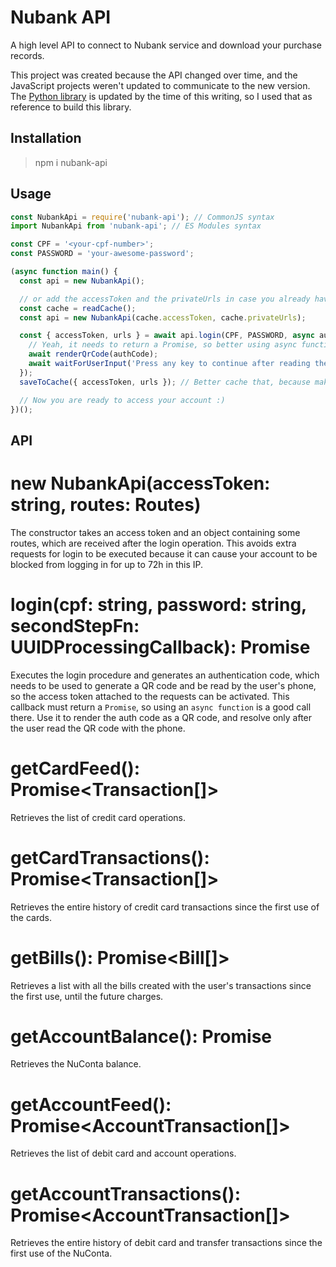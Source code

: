 # Nubank API

A high level API to connect to Nubank service and download your purchase records.

This project was created because the API changed over time, and the JavaScript projects weren't updated to communicate to the new version. The [Python library](https://github.com/andreroggeri/pynubank/) is updated by the time of this writing, so I used that as reference to build this library.

## Installation

> npm i nubank-api

## Usage

```javascript
const NubankApi = require('nubank-api'); // CommonJS syntax
import NubankApi from 'nubank-api'; // ES Modules syntax

const CPF = '<your-cpf-number>';
const PASSWORD = 'your-awesome-password';

(async function main() {
  const api = new NubankApi();

  // or add the accessToken and the privateUrls in case you already have them
  const cache = readCache();
  const api = new NubankApi(cache.accessToken, cache.privateUrls);

  const { accessToken, urls } = await api.login(CPF, PASSWORD, async authCode => {
    // Yeah, it needs to return a Promise, so better using async function
    await renderQrCode(authCode);
    await waitForUserInput('Press any key to continue after reading the QR code');
  });
  saveToCache({ accessToken, urls }); // Better cache that, because making too many login requests results in a 429 error

  // Now you are ready to access your account :)
})();
```

## API

# new NubankApi(accessToken: string, routes: Routes)

The constructor takes an access token and an object containing some routes, which are received after the login operation. This avoids extra requests for login to be executed because it can cause your account to be blocked from logging in for up to 72h in this IP.

# login(cpf: string, password: string, secondStepFn: UUIDProcessingCallback): Promise<AuthState>

Executes the login procedure and generates an authentication code, which needs to be used to generate a QR code and be read by the user's phone, so the access token attached to the requests can be activated. This callback must return a `Promise`, so using an `async function` is a good call there. Use it to render the auth code as a QR code, and resolve only after the user read the QR code with the phone.

# getCardFeed(): Promise<Transaction[]>

Retrieves the list of credit card operations.

# getCardTransactions(): Promise<Transaction[]>

Retrieves the entire history of credit card transactions since the first use of the cards.

# getBills(): Promise<Bill[]>

Retrieves a list with all the bills created with the user's transactions since the first use, until the future charges.

# getAccountBalance(): Promise<number>

Retrieves the NuConta balance.

# getAccountFeed(): Promise<AccountTransaction[]>

Retrieves the list of debit card and account operations.

# getAccountTransactions(): Promise<AccountTransaction[]>

Retrieves the entire history of debit card and transfer transactions since the first use of the NuConta.